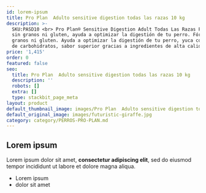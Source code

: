```yaml
---
id: lorem-ipsum
title: Pro Plan  Adulto sensitive digestion todas las razas 10 kg
description: >-
  SKU:PASD10 <br> Pro Plan® Sensitive Digestion Adult Todas Las Razas Fórmula
  sin granos ni gluten, ayuda a optimizar la digestión de tu perro. Fórmula sin
  granos ni gluten. Ayuda a optimizar la digestión de tu perro, yuca como fuente
  de carbohidratos, sabor superior gracias a ingredientes de alta calidad.
price: '1,415'
order: 0
featured: false
seo:
  title: Pro Plan  Adulto sensitive digestion todas las razas 10 kg
  description: ''
  robots: []
  extra: []
  type: stackbit_page_meta
layout: product
default_thumbnail_image: images/Pro Plan  Adulto sensitive digestion todas las razas 10 kg.jpg
default_original_image: images/futuristic-giraffe.jpg
category: category/PERROS-PRO-PLAN.md
---
```

## Lorem ipsum

Lorem ipsum dolor sit amet, **consectetur adipiscing elit**, sed do eiusmod tempor incididunt ut labore et dolore magna aliqua.

- Lorem ipsum
- dolor sit amet